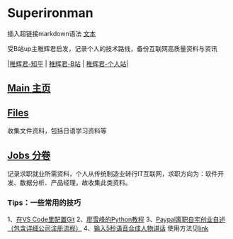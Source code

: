 # Superironman
插入超链接markdown语法 [文本]( url )

受B站up主稚辉君启发，记录个人的技术路线，备份互联网高质量资料与资讯

|[稚辉君-知乎](https://www.zhihu.com/people/zhi-hui-64-54) | [稚辉君-B站](https://space.bilibili.com/20259914) | [稚辉君-个人站](http://www.pengzhihui.xyz/)|

## [Main 主页](https://github.com/Shadows1997/Superironman) 

## [Files](https://github.com/Shadows1997/Superironman/tree/main/Files)
收集文件资料，包括日语学习资料等

## [Jobs 分卷](https://github.com/Shadows1997/Superironman/tree/main/Jobs)
记录求职就业所需资料，个人从传统制造业转行IT互联网，求职方向为：软件开发、数据分析、产品经理，故收集此类资料。

### Tips：一些常用的技巧
1、[在VS Code里配置Git](https://zhuanlan.zhihu.com/p/31417255)
2、[廖雪峰的Python教程](https://www.liaoxuefeng.com/wiki/1016959663602400/1017063413904832)
3、[Paypal离职自宅创业自述（包含详细公司注册流程）](https://blog.guyskk.com/about)
4、[输入5秒语音合成人物讲话](https://github.com/babysor/MockingBird) 使用方法见[link](https://lupdlppiu5.feishu.cn/docs/doccn45XQmjZNBJIhiwnJq8vqbe)